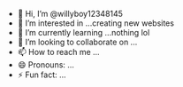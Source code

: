 - 👋 Hi, I’m @willyboy12348145
- 👀 I’m interested in ...creating new websites
- 🌱 I’m currently learning ...nothing lol
- 💞️ I’m looking to collaborate on ...
- 📫 How to reach me ...
- 😄 Pronouns: ...
- ⚡ Fun fact: ...

<!---
willyboy12348145/willyboy12348145 is a ✨ special ✨ repository because its `README.md` (this file) appears on your GitHub profile.
You can click the Preview link to take a look at your changes.
--->
